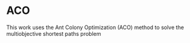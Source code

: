 # ACO
This work uses the Ant Colony Optimization (ACO) method to solve the multiobjective shortest paths problem
